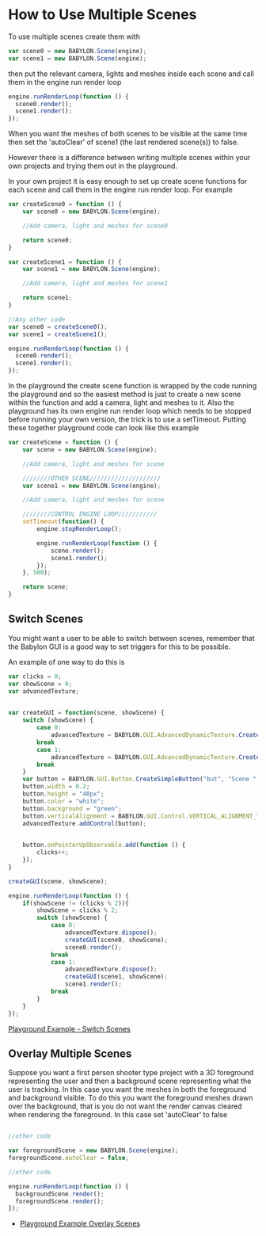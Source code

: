 # How to Use Multiple Scenes

To use multiple scenes create them with 

```javascript
var scene0 = new BABYLON.Scene(engine);
var scene1 = new BABYLON.Scene(engine);
``` 
then put the relevant camera, lights and meshes inside each scene and call them in the engine run render loop

```javascript
engine.runRenderLoop(function () {
  scene0.render();
  scene1.render();
});
```
When you want the meshes of both scenes to be visible at the same time then set the 'autoClear' of scene1 (the last rendered scene(s)) to false.

However there is a difference between writing multiple scenes within your own projects and trying them out in the playground.

In your own project it is easy enough to set up create scene functions for each scene and call them in the engine run render loop. For example

```javascript
var createScene0 = function () {
    var scene0 = new BABYLON.Scene(engine);

    //Add camera, light and meshes for scene0

	return scene0;
}

var createScene1 = function () {
    var scene1 = new BABYLON.Scene(engine);

    //Add camera, light and meshes for scene1

	return scene1;
}

//Any other code
var scene0 = createScene0();
var scene1 = createScene1();

engine.runRenderLoop(function () {
  scene0.render();
  scene1.render();
});
```

In the playground the create scene function is wrapped by the code running the playground and so the easiest method is just to create a new scene within the function and add a camera, light and meshes to it. Also the playground has its own engine run render loop which needs to be stopped before running your own version, the trick is to use a setTimeout. Putting these together playground code can look like this example

```javascript
var createScene = function () {
    var scene = new BABYLON.Scene(engine);

    //Add camera, light and meshes for scene

    ////////OTHER SCENE////////////////////
    var scene1 = new BABYLON.Scene(engine);

    //Add camera, light and meshes for scene

    ////////CONTROL ENGINE LOOP///////////
    setTimeout(function() {
        engine.stopRenderLoop();

        engine.runRenderLoop(function () {
            scene.render();
            scene1.render();
        });
    }, 500);

	return scene;
}
```


## Switch Scenes
You might want a user to be able to switch between scenes, remember that the Babylon GUI is a good way to set triggers for this to be possible. 

An example of one way to do this is

```javascript
var clicks = 0;
var showScene = 0;
var advancedTexture;
   

var createGUI = function(scene, showScene) {             
    switch (showScene) {
        case 0:            
            advancedTexture = BABYLON.GUI.AdvancedDynamicTexture.CreateFullscreenUI("UI", true, scene0);
        break
        case 1:            
            advancedTexture = BABYLON.GUI.AdvancedDynamicTexture.CreateFullscreenUI("UI", true, scene1);
        break
    }
    var button = BABYLON.GUI.Button.CreateSimpleButton("but", "Scene " + ((clicks + 1) % 2));
    button.width = 0.2;
    button.height = "40px";
    button.color = "white";
    button.background = "green";
    button.verticalAlignment = BABYLON.GUI.Control.VERTICAL_ALIGNMENT_TOP
    advancedTexture.addControl(button);

    
    button.onPointerUpObservable.add(function () {       
        clicks++;                   
    });
}  

createGUI(scene, showScene);

engine.runRenderLoop(function () {
    if(showScene != (clicks % 2)){
        showScene = clicks % 2;          
        switch (showScene) {
            case 0:                    
                advancedTexture.dispose();
                createGUI(scene0, showScene);
                scene0.render();
            break
            case 1:
                advancedTexture.dispose();
                createGUI(scene1, showScene);
                scene1.render();
            break
        }
    }
}); 
```

[Playground Example - Switch Scenes](https://www.babylonjs-playground.com/#MXCRPS#1)

## Overlay Multiple Scenes

Suppose you want a first person shooter type project with a 3D foreground representing the user and then a background scene representing what the user is tracking. In this case you want the meshes in both the foreground and background visible. To do this you want the foreground meshes drawn over the background, that is you do not want the render canvas cleared when rendering the foreground. In this case set 'autoClear' to false 

```javascript

//other code

var foregroundScene = new BABYLON.Scene(engine);
foregroundScene.autoClear = false;

//other code

engine.runRenderLoop(function () {
  backgroundScene.render();
  foregroundScene.render();
});
``` 

* [Playground Example Overlay Scenes](https://www.babylonjs-playground.com/#L0IMUD#1)